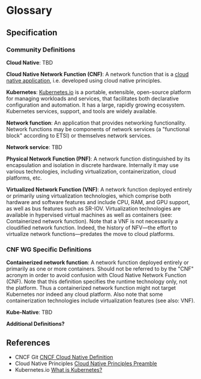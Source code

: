 # Glossary

## Specification

### Community Definitions

**Cloud Native**: TBD

**Cloud Native Network Function (CNF)**: A network function that is a [cloud native application](https://github.com/cncf/glossary/blob/main/content/en/cloud_native_apps.md), i.e. developed using cloud native principles.

**Kubernetes**: [Kubernetes.io](https://kubernetes.io/) is a portable, extensible, open-source platform for managing workloads and services, that facilitates both declarative configuration and automation. It has a large, rapidly growing ecosystem. Kubernetes services, support, and tools are widely available.

**Network function**: An application that provides networking functionality. Network functions may be components of network services (a "functional block" according to ETSI) or themselves network services.

**Network service**: TBD

**Physical Network Function (PNF)**: A network function distinguished by its encapsulation and isolation in discrete hardware. Internally it may use various technologies, including virtualization, containerization, cloud platforms, etc.

**Virtualized Network Function (VNF)**: A network function deployed entirely or primarily using virtualization technologies, which comprise both hardware and software features and include CPU, RAM, and GPU support, as well as bus features such as SR-IOV. Virtualization technologies are available in hypervised virtual machines as well as containers (see: Containerized network function). Note that a VNF is not necessarily a cloudified network function. Indeed, the history of NFV—the effort to virtualize network functions—predates the move to cloud platforms.

### CNF WG Specific Definitions

**Containerized network function**: A network function deployed entirely or primarily as one or more containers. Should not be referred to by the "CNF" acronym in order to avoid confusion with Cloud Native Network Function (CNF). Note that this definition specifies the runtime technology only, not the platform. Thus a containerized network function might not target Kubernetes nor indeed any cloud platform. Also note that some containerization technologies include virtualization features (see also: VNF).

**Kube-Native**: TBD

**Additional Definitions?**

## References

* CNCF Git [CNCF Cloud Native Definition](https://github.com/cncf/toc/blob/main/DEFINITION.md)
* Cloud Native Principles [Cloud Native Principles Preamble](https://github.com/cloud-native-principles/cloud-native-principles/blob/master/cloud-native-networking-preamble.md)
* Kubernetes.io [What is Kubernetes?](https://kubernetes.io/docs/concepts/overview/what-is-kubernetes/)
